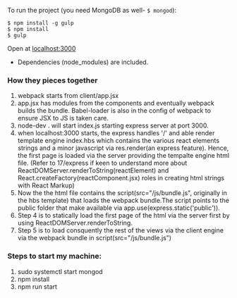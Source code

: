 To run the project (you need MongoDB as well- `$ mongod`):

```
$ npm install -g gulp
$ npm install
$ gulp
```

Open at <localhost:3000>

* Dependencies (node_modules) are included.

### How they pieces together

1. webpack starts from client/app.jsx
2. app.jsx has modules from the components and eventually webpack builds the bundle. Babel-loader is also in the config of webpack to ensure JSX to JS is taken care.
3. node-dev . will start index.js starting express server at port 3000.
4. when localhost:3000 starts, the express handles '/' and able render template engine index.hbs which contains the various react elements strings and a minor javascript via res.render(an express feature). Hence, the first page is loaded via the server providing the tempalte engine html file. (Refer to 17/express if keen to understand more about ReactDOMServer.renderToString(reactElement) and React.createFactory(reactComponent.jsx) roles in creating html strings with React Markup)
5. Now the the html file contains the script(src="/js/bundle.js", originally in the hbs template) that loads the webpack bundle.The script points to the public folder that make available via app.use(express.static('public')).
6. Step 4 is to statically load the first page of the html via the server first by using ReactDOMServer.renderToString.
7. Step 5 is to load consquently the rest of the views via the client engine via the webpack bundle in  script(src="/js/bundle.js")

### Steps to start my machine:
1. sudo systemctl start mongod 
2. npm install
3. npm run start